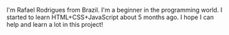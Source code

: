 I'm Rafael Rodrigues from Brazil. I'm a beginner in the programming world. I started to learn HTML+CSS+JavaScript about 5 months ago. I hope I can help and learn a lot in this project!
